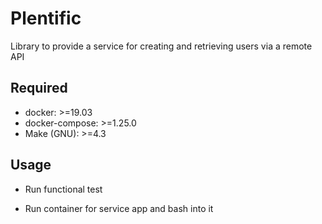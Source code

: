 # Plentific

Library to provide a service for creating and retrieving users via a remote API

## Required

- docker: >=19.03
- docker-compose: >=1.25.0
- Make (GNU): >=4.3

## Usage

- Run functional test


- Run container for service app and bash into it
